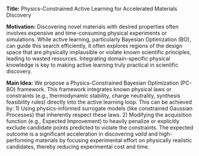 **Title:** Physics-Constrained Active Learning for Accelerated Materials Discovery

**Motivation:** Discovering novel materials with desired properties often involves expensive and time-consuming physical experiments or simulations. While active learning, particularly Bayesian Optimization (BO), can guide this search efficiently, it often explores regions of the design space that are physically implausible or violate known scientific principles, leading to wasted resources. Integrating domain-specific physical knowledge is key to making active learning truly practical in scientific discovery.

**Main Idea:** We propose a Physics-Constrained Bayesian Optimization (PC-BO) framework. This framework integrates known physical laws or constraints (e.g., thermodynamic stability, charge neutrality, synthesis feasibility rules) directly into the active learning loop. This can be achieved by: 1) Using physics-informed surrogate models (like constrained Gaussian Processes) that inherently respect these laws. 2) Modifying the acquisition function (e.g., Expected Improvement) to heavily penalize or explicitly exclude candidate points predicted to violate the constraints. The expected outcome is a significant acceleration in discovering *valid* and high-performing materials by focusing experimental effort on physically realistic candidates, thereby reducing experimental cost and time.